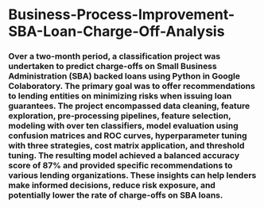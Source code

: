 # Business-Process-Improvement-SBA-Loan-Charge-Off-Analysis
### Over a two-month period, a classification project was undertaken to predict charge-offs on Small Business Administration (SBA) backed loans using Python in Google Colaboratory. The primary goal was to offer recommendations to lending entities on minimizing risks when issuing loan guarantees. The project encompassed data cleaning, feature exploration, pre-processing pipelines, feature selection, modeling with over ten classifiers, model evaluation using confusion matrices and ROC curves, hyperparameter tuning with three strategies, cost matrix application, and threshold tuning. The resulting model achieved a balanced accuracy score of 87% and provided specific recommendations to various lending organizations. These insights can help lenders make informed decisions, reduce risk exposure, and potentially lower the rate of charge-offs on SBA loans.
